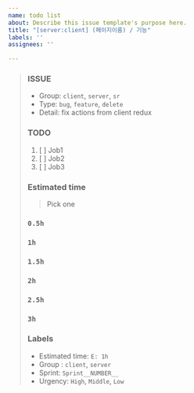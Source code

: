 ```yaml
---
name: todo list
about: Describe this issue template's purpose here.
title: "[server:client] (페이지이름) / 기능"
labels: ''
assignees: ''

---
```


> ### ISSUE
> * Group:  `client`, `server`, `sr`
> * Type: `bug`, `feature`, `delete`
> * Detail: fix actions from client redux
> 
> ### TODO
> 1. [ ]  Job1
> 2. [ ]  Job2
> 3. [ ]  Job3
> 
> ### Estimated time
> > Pick one
> 
> ### `0.5h`
> ### `1h`
> ### `1.5h`
> ### `2h`
> ### `2.5h`
> ### `3h`
> ### Labels
> * Estimated time: `E: 1h`
> * Group : `client`, `server`
> * Sprint: `Sprint__NUMBER__`
> * Urgency: `High`, `Middle`, `Low`
